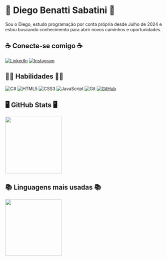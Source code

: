 # 🤘 Diego Benatti Sabatini 🤘
Sou o Diego, estudo programação por conta própria desde Julho de 2024 e estou buscando conhecimento para abrir novos caminhos e oportunidades.

## ☕ Conecte-se comigo ☕

[![LinkedIn](https://img.shields.io/badge/LinkedIn-0077B5?style=for-the-badge&logo=linkedin&logoColor=white)](https://www.linkedin.com/in/diego-sabatini-912156311/)
[![Instagram](https://img.shields.io/badge/-Instagram-%23E4405F?style=for-the-badge&logo=instagram&logoColor=white)](https://www.instagram.com/diegobsabatini/)

## 🐱‍👤 Habilidades 🐱‍👤
![C#](https://img.shields.io/badge/C%23-239120?style=for-the-badge&logo=c-sharp&logoColor=white)
![HTML5](https://img.shields.io/badge/HTML5-E34F26?style=for-the-badge&logo=html5&logoColor=white)
![CSS3](https://img.shields.io/badge/CSS3-1572B6?style=for-the-badge&logo=css3&logoColor=white)
![JavaScript](https://img.shields.io/badge/JavaScript-F7DF1E?style=for-the-badge&logo=javascript&logoColor=black)
![Git](https://img.shields.io/badge/GIT-E44C30?style=for-the-badge&logo=git&logoColor=white)
[![GitHub](https://img.shields.io/badge/GitHub-100000?style=for-the-badge&logo=github&logoColor=white)](https://github.com/SEUUSERNAME)

## 🖥 GitHub Stats 🖥
   <img height="180em" src="https://github-readme-stats.vercel.app/api?username=Diego-Sabatini&show_icons=true&theme=tokyonight&include_all_commits=true&count_private=true"/>

## 📚 Linguagens mais usadas 📚
   <img height="180em" src="https://github-readme-stats.vercel.app/api/top-langs/?username=Diego-Sabatini&layout=compact&langs_count=6&theme=tokyonight"/>
